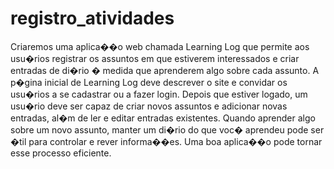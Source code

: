 # registro_atividades

Criaremos uma aplica��o web chamada Learning Log
que permite aos usu�rios registrar os assuntos em que estiverem
interessados e criar entradas de di�rio � medida que aprenderem algo
sobre cada assunto. A p�gina inicial de Learning Log deve descrever o
site e convidar os usu�rios a se cadastrar ou a fazer login. Depois que
estiver logado, um usu�rio deve ser capaz de criar novos assuntos e
adicionar novas entradas, al�m de ler e editar entradas existentes.
Quando aprender algo sobre um novo assunto, manter um di�rio do
que voc� aprendeu pode ser �til para controlar e rever informa��es.
Uma boa aplica��o pode tornar esse processo eficiente.

